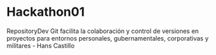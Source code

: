 # Hackathon01
RepositoryDev
Git facilita la colaboración y control de versiones en proyectos para
entornos personales, gubernamentales, corporativas y militares - Hans Castillo